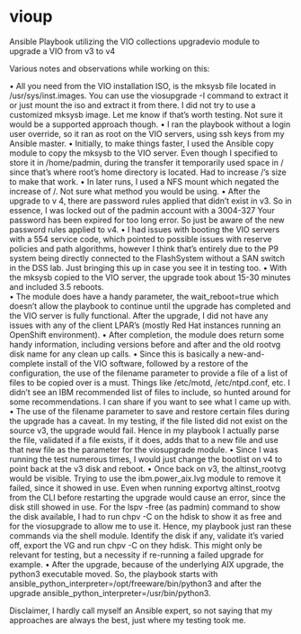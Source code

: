 # vioup
Ansible Playbook utilizing the VIO collections upgradevio module to upgrade a VIO from v3 to v4

Various notes and observations while working on this:


•	All you need from the VIO installation ISO, is the mksysb file located in /usr/sys/inst.images. You can use the viosupgrade -I command to extract it or just mount the iso and extract it from there. I did not try to use a customized mksysb image. Let me know if that’s worth testing. Not sure it would be a supported approach though.
•	I ran the playbook without a login user override, so it ran as root on the VIO servers, using ssh keys from my Ansible master.
•	Initially, to make things faster, I used the Ansible copy module to copy the mksysb to the VIO server. Even though I specified to store it in /home/padmin, during the transfer it temporarily used space in / since that’s where root’s home directory is located. Had to increase /’s size to make that work.
•	In later runs, I used a NFS mount which negated the increase of /. Not sure what method you would be using.
•	After the upgrade to v 4, there are password rules applied that didn’t exist in v3. So in essence, I was locked out of the padmin account with a 3004-327 Your password has been expired for too long error. So just be aware of the new password rules applied to v4.
•	I had issues with booting the VIO servers with a 554 service code, which pointed to possible issues with reserve policies and path algorithms, however I think that’s entirely due to the P9 system being directly connected to the FlashSystem without a SAN switch in the DSS lab. Just bringing this up in case you see it in testing too. 
•	With the mksysb copied to the VIO server, the upgrade took about 15-30 minutes and included 3.5 reboots.  
•	The module does have a handy parameter, the wait_reboot=true which doesn’t allow the playbook to continue until the upgrade has completed and the VIO server is fully functional. After the upgrade, I did not have any issues with any of the client LPAR’s (mostly Red Hat instances running an OpenShift environment).
•	After completion, the module does return some handy information, including versions before and after and the old rootvg disk name for any clean up calls.
•	Since this is basically a new-and-complete install of the VIO software, followed by a restore of the configuration, the use of the filename parameter to provide a file of a list of files to be copied over is a must. Things like /etc/motd, /etc/ntpd.conf, etc. I didn’t see an IBM recommended list of files to include, so hunted around for some recommendations. I can share if you want to see what I came up with.
•	The use of the filename parameter to save and restore certain files during the upgrade has a caveat. In my testing, if the file listed did not exist on the source v3, the upgrade would fail.  Hence in my playbook I actually parse the file, validated if a file exists, if it does, adds that to a new file and use that new file as the parameter for the viosupgrade module.
•	Since I was running the test numerous times, I would just change the bootlist on v4 to point back at the v3 disk and reboot. 
•	Once back on v3, the altinst_rootvg would be visible. Trying to use the ibm.power_aix.lvg module to remove it failed, since it showed in use. Even when running exportvg altinst_rootvg from the CLI before restarting the upgrade would cause an error, since the disk still showed in use. For the lspv -free (as padmin) command to show the disk available, I had to run chpv -C on the hdisk to show it as free and for the viosupgrade to allow me to use it. Hence, my playbook just ran these commands via the shell module. Identify the disk if any, validate it’s varied off, export the VG and run chpv -C on they hdisk. This might only be relevant for testing, but a necessity if re-running a failed upgrade for example.
•	After the upgrade, because of the underlying AIX upgrade, the python3 executable moved.  So, the playbook starts with ansible_python_interpreter=/opt/freeware/bin/python3 and after the upgrade ansible_python_interpreter=/usr/bin/python3. 

Disclaimer, I hardly call myself an Ansible expert, so not saying that my approaches are always the best, just where my testing took me. 

